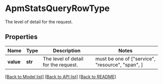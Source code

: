 # ApmStatsQueryRowType

The level of detail for the request.

## Properties
Name | Type | Description | Notes
------------ | ------------- | ------------- | -------------
**value** | **str** | The level of detail for the request. |  must be one of ["service", "resource", "span", ]

[[Back to Model list]](README.md#documentation-for-models) [[Back to API list]](README.md#documentation-for-api-endpoints) [[Back to README]](README.md)


